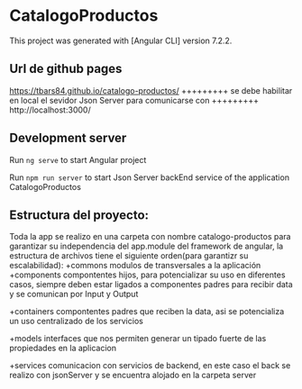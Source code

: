 # CatalogoProductos

This project was generated with [Angular CLI] version 7.2.2.

## Url de github pages
https://tbars84.github.io/catalogo-productos/
+++++++++ 
se debe habilitar en local el sevidor Json Server para comunicarse con
+++++++++
http://localhost:3000/

## Development server
Run `ng serve` to start Angular project 

Run `npm run server` to start Json Server backEnd service of the application CatalogoProductos

## Estructura del proyecto:
Toda la app se realizo en una carpeta con nombre catalogo-productos para garantizar su independencia del app.module del framework de angular, la estructura de archivos tiene el siguiente orden(para garantizr su escalabilidad):
+commons 
modulos de transversales a la aplicación
+components 
compontentes hijos, para potencializar su uso en diferentes casos, siempre deben estar ligados a componentes padres para recibir data y se comunican por Input y Output

+containers 
compontentes padres que reciben la data, asi se potencializa un uso centralizado de los 
servicios

+models 
interfaces que nos permiten generar un tipado fuerte de las propiedades en la aplicacion

+services 
comunicacion con servicios de backend, en este caso el back se realizo con jsonServer y se encuentra alojado en la carpeta server
